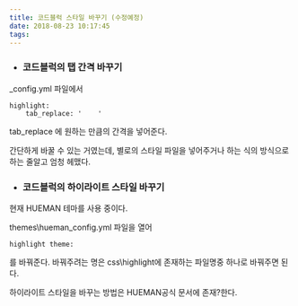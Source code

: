 ```yaml
---
title: 코드블럭 스타일 바꾸기 (수정예정)
date: 2018-08-23 10:17:45
tags:
---
```


* ### 코드블럭의 탭 간격 바꾸기
_config.yml 파일에서
```
highlight:
	tab_replace: '    '
```
tab_replace 에 원하는 만큼의 간격을 넣어준다.

간단하게 바꿀 수 있는 거였는데, 별로의 스타일 파일을 넣어주거나 하는 식의 방식으로 하는 줄알고 엄청 헤맸다.

* ### 코드블럭의 하이라이트 스타일 바꾸기
현재 HUEMAN 테마를 사용 중이다.

themes\hueman\_config.yml 파일을 열어
```
highlight theme: 
```
를 바꿔준다. 바꿔주려는 명은 css\highlight에 존재하는 파일명중 하나로 바꿔주면 된다.
 
하이라이트 스타일을 바꾸는 방법은 HUEMAN공식 문서에 존재?한다.
